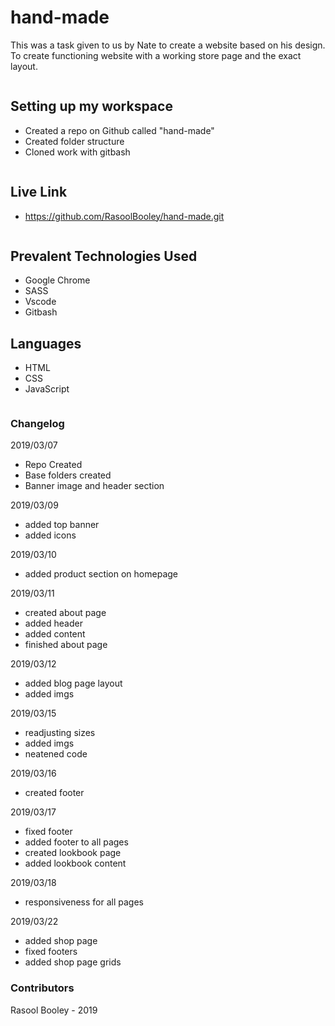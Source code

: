 # hand-made

This was a task given to us by Nate to create a website based on his design. To create functioning website with a working store page and the exact layout.

```
```

## Setting up my workspace

- Created a repo on Github called "hand-made"
- Created folder structure
- Cloned work with gitbash

```
```

## Live Link

- https://github.com/RasoolBooley/hand-made.git

```
```

## Prevalent Technologies Used

- Google Chrome
- SASS
- Vscode
- Gitbash

## Languages 

- HTML
- CSS
- JavaScript

```
```

### Changelog

2019/03/07

- Repo Created
- Base folders created
- Banner image and header section

2019/03/09

- added top banner
- added icons

2019/03/10

- added product section on homepage

2019/03/11

- created about page
- added header
- added content
- finished about page

2019/03/12

- added blog page layout
- added imgs


2019/03/15

- readjusting sizes
- added imgs
- neatened code

2019/03/16

- created footer

2019/03/17

- fixed footer
- added footer to all pages
- created lookbook page
- added lookbook content

2019/03/18

- responsiveness for all pages

2019/03/22

- added shop page
- fixed footers
- added shop page grids

### Contributors

Rasool Booley - 2019




